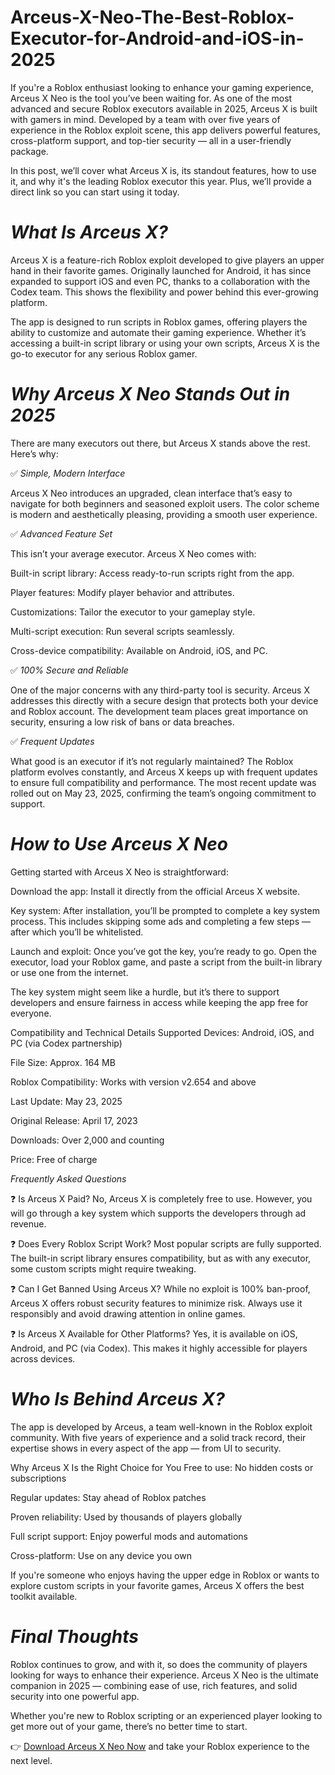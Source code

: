 # Arceus-X-Neo-The-Best-Roblox-Executor-for-Android-and-iOS-in-2025

If you're a Roblox enthusiast looking to enhance your gaming experience, Arceus X Neo is the tool you’ve been waiting for. As one of the most advanced and secure Roblox executors available in 2025, Arceus X is built with gamers in mind. Developed by a team with over five years of experience in the Roblox exploit scene, this app delivers powerful features, cross-platform support, and top-tier security — all in a user-friendly package.

In this post, we’ll cover what Arceus X is, its standout features, how to use it, and why it's the leading Roblox executor this year. Plus, we’ll provide a direct link so you can start using it today.

# *What Is Arceus X?*
Arceus X is a feature-rich Roblox exploit developed to give players an upper hand in their favorite games. Originally launched for Android, it has since expanded to support iOS and even PC, thanks to a collaboration with the Codex team. This shows the flexibility and power behind this ever-growing platform.

The app is designed to run scripts in Roblox games, offering players the ability to customize and automate their gaming experience. Whether it’s accessing a built-in script library or using your own scripts, Arceus X is the go-to executor for any serious Roblox gamer.




# *Why Arceus X Neo Stands Out in 2025*
There are many executors out there, but Arceus X stands above the rest. Here’s why:

✅ *Simple, Modern Interface*

Arceus X Neo introduces an upgraded, clean interface that’s easy to navigate for both beginners and seasoned exploit users. The color scheme is modern and aesthetically pleasing, providing a smooth user experience.

✅ *Advanced Feature Set*

This isn’t your average executor. Arceus X Neo comes with:

Built-in script library: Access ready-to-run scripts right from the app.

Player features: Modify player behavior and attributes.

Customizations: Tailor the executor to your gameplay style.

Multi-script execution: Run several scripts seamlessly.

Cross-device compatibility: Available on Android, iOS, and PC.

✅ *100% Secure and Reliable*

One of the major concerns with any third-party tool is security. Arceus X addresses this directly with a secure design that protects both your device and Roblox account. The development team places great importance on security, ensuring a low risk of bans or data breaches.

✅ *Frequent Updates*

What good is an executor if it’s not regularly maintained? The Roblox platform evolves constantly, and Arceus X keeps up with frequent updates to ensure full compatibility and performance. The most recent update was rolled out on May 23, 2025, confirming the team’s ongoing commitment to support.

# *How to Use Arceus X Neo*
Getting started with Arceus X Neo is straightforward:

Download the app: Install it directly from the official Arceus X website.

Key system: After installation, you’ll be prompted to complete a key system process. This includes skipping some ads and completing a few steps — after which you’ll be whitelisted.

Launch and exploit: Once you’ve got the key, you’re ready to go. Open the executor, load your Roblox game, and paste a script from the built-in library or use one from the internet.

The key system might seem like a hurdle, but it’s there to support developers and ensure fairness in access while keeping the app free for everyone.

Compatibility and Technical Details
Supported Devices: Android, iOS, and PC (via Codex partnership)

File Size: Approx. 164 MB

Roblox Compatibility: Works with version v2.654 and above

Last Update: May 23, 2025

Original Release: April 17, 2023

Downloads: Over 2,000 and counting

Price: Free of charge

*Frequently Asked Questions*

❓ Is Arceus X Paid?
No, Arceus X is completely free to use. However, you will go through a key system which supports the developers through ad revenue.

❓ Does Every Roblox Script Work?
Most popular scripts are fully supported. The built-in script library ensures compatibility, but as with any executor, some custom scripts might require tweaking.

❓ Can I Get Banned Using Arceus X?
While no exploit is 100% ban-proof, Arceus X offers robust security features to minimize risk. Always use it responsibly and avoid drawing attention in online games.

❓ Is Arceus X Available for Other Platforms?
Yes, it is available on iOS, Android, and PC (via Codex). This makes it highly accessible for players across devices.

# *Who Is Behind Arceus X?*

The app is developed by Arceus, a team well-known in the Roblox exploit community. With five years of experience and a solid track record, their expertise shows in every aspect of the app — from UI to security.

Why Arceus X Is the Right Choice for You
Free to use: No hidden costs or subscriptions

Regular updates: Stay ahead of Roblox patches

Proven reliability: Used by thousands of players globally

Full script support: Enjoy powerful mods and automations

Cross-platform: Use on any device you own

If you're someone who enjoys having the upper edge in Roblox or wants to explore custom scripts in your favorite games, Arceus X offers the best toolkit available.

# *Final Thoughts*

Roblox continues to grow, and with it, so does the community of players looking for ways to enhance their experience. Arceus X Neo is the ultimate companion in 2025 — combining ease of use, rich features, and solid security into one powerful app.

Whether you're new to Roblox scripting or an experienced player looking to get more out of your game, there’s no better time to start.

👉 [Download Arceus X Neo Now](https://arceusx.app/) and take your Roblox experience to the next level.
